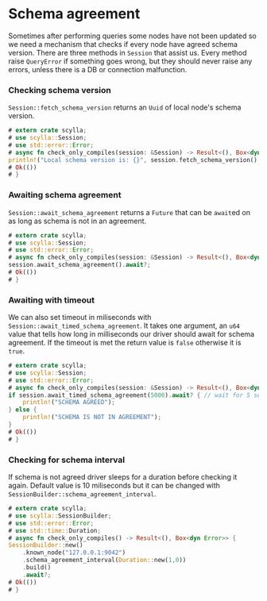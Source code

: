 # Schema agreement

Sometimes after performing queries some nodes have not been updated so we need a mechanism that checks if every node have agreed schema version.
There are three methods in `Session` that assist us. 
Every method raise `QueryError` if something goes wrong, but they should never raise any errors, unless there is a DB or connection malfunction.

### Checking schema version
`Session::fetch_schema_version` returns an `Uuid` of local node's schema version. 

```rust
# extern crate scylla;
# use scylla::Session;
# use std::error::Error;
# async fn check_only_compiles(session: &Session) -> Result<(), Box<dyn Error>> {
println!("Local schema version is: {}", session.fetch_schema_version().await?);
# Ok(())
# }
```

### Awaiting schema agreement

`Session::await_schema_agreement` returns a `Future` that can be `await`ed on as long as schema is not in an agreement.

```rust
# extern crate scylla;
# use scylla::Session;
# use std::error::Error;
# async fn check_only_compiles(session: &Session) -> Result<(), Box<dyn Error>> {
session.await_schema_agreement().await?;
# Ok(())
# }
```

### Awaiting with timeout
We can also set timeout in miliseconds with `Session::await_timed_schema_agreement`.
It takes one argument, an `u64` value that tells how long in milliseconds our driver should await for schema agreement. If the timeout is met the return value is `false` otherwise it is `true`.

```rust
# extern crate scylla;
# use scylla::Session;
# use std::error::Error;
# async fn check_only_compiles(session: &Session) -> Result<(), Box<dyn Error>> {
if session.await_timed_schema_agreement(5000).await? { // wait for 5 seconds
    println!("SCHEMA AGREED");
} else {
    println!("SCHEMA IS NOT IN AGREEMENT");
}
# Ok(())
# }
```

### Checking for schema interval
If schema is not agreed driver sleeps for a duration before checking it again. Default value is 10 miliseconds but it can be changed with `SessionBuilder::schema_agreement_interval`.


```rust
# extern crate scylla;
# use scylla::SessionBuilder;
# use std::error::Error;
# use std::time::Duration;
# async fn check_only_compiles() -> Result<(), Box<dyn Error>> {
SessionBuilder::new()
    .known_node("127.0.0.1:9042")
    .schema_agreement_interval(Duration::new(1,0))
    .build()
    .await?;
# Ok(())
# }
```


